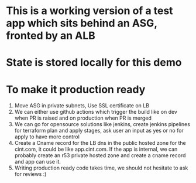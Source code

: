 # This is a working version of a test app which sits behind an ASG, fronted by an ALB
# State is stored locally for this demo

# To make it production ready
1.  Move ASG in private subnets, Use SSL certificate on LB
2.  We can either use github actions which trigger the build like on dev when PR is raised and on production when PR is merged
3.  We can go for opensource solutions like jenkins, create jenkins pipelines for terraform plan and apply stages, ask user an input as yes or no for apply to have more control
4. Create a Cname record for the LB dns in the public hosted zone for the cint.com, it could be like app.cint.com. If the app is internal, we can probably create an r53 private hosted zone and create a cname record and app can use it.
5. Writing production ready code takes time, we should not hesitate to ask for reviews :) 
